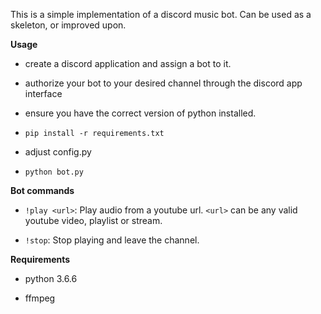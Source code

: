 This is a simple implementation of a discord music bot. Can be used as a skeleton, or improved upon.

**Usage**

* create a discord application and assign a bot to it.

* authorize your bot to your desired channel through the discord app interface

* ensure you have the correct version of python installed.

* `pip install -r requirements.txt`

* adjust config.py

* `python bot.py`

**Bot commands**

* `!play <url>`: Play audio from a youtube url. 
 `<url>` can be any valid youtube video, playlist or stream.

* `!stop`: Stop playing and leave the channel.

**Requirements**

* python 3.6.6

* ffmpeg
